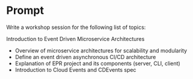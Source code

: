 # Prompt

Write a workshop session for the following list of topics:

Introduction to Event Driven Microservice Architectures

- Overview of microservice architectures for scalability and modularity
- Define an event driven asynchronous CI/CD architecture
- Explanation of EPR project and its components (server, CLI, client)
- Introduction to Cloud Events and CDEvents spec
